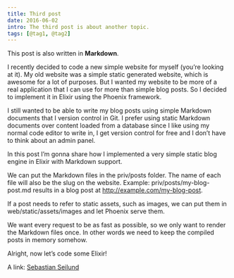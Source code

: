 ```yaml
---
title: Third post
date: 2016-06-02
intro: The third post is about another topic.
tags: [@tag1, @tag2]
---
```


This post is also written in **Markdown**.

I recently decided to code a new simple website for myself (you’re looking at it). My old website was a simple static generated website, which is awesome for a lot of purposes. But I wanted my website to be more of a real application that I can use for more than simple blog posts. So I decided to implement it in Elixir using the Phoenix framework.

I still wanted to be able to write my blog posts using simple Markdown documents that I version control in Git. I prefer using static Markdown documents over content loaded from a database since I like using my normal code editor to write in, I get version control for free and I don’t have to think about an admin panel.

In this post I’m gonna share how I implemented a very simple static blog engine in Elixir with Markdown support.

We can put the Markdown files in the priv/posts folder. The name of each file will also be the slug on the website. Example: priv/posts/my-blog-post.md results in a blog post at http://example.com/my-blog-post.

If a post needs to refer to static assets, such as images, we can put them in web/static/assets/images and let Phoenix serve them.

We want every request to be as fast as possible, so we only want to render the Markdown files once. In other words we need to keep the compiled posts in memory somehow.

Alright, now let’s code some Elixir!

A link: [Sebastian Seilund](http://www.sebastianseilund.com)
